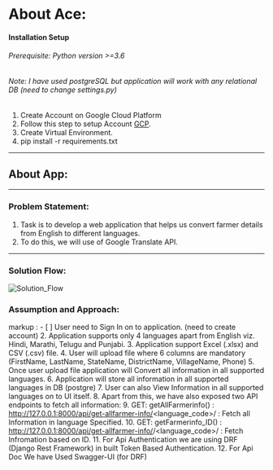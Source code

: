 

About Ace:
===
#### Installation Setup
###### Prerequisite: Python version >=3.6
###### Note: I have used postgreSQL but application will work with any relational DB (need to change settings.py)
1. Create Account on  Google Cloud Platform 
2. Follow this step to setup Account [GCP](https://cloud.google.com/translate/docs/setup#windows "GCP Machine Translation").
3. Create Virtual Environment.
4. pip install -r requirements.txt
---


## About App:

---

### Problem Statement:
1. Task is to develop a web application that helps us convert farmer details from English to
different languages.
2. To do this, we will use of Google Translate API. 

--- 

### Solution Flow:

![Solution_Flow](https://user-images.githubusercontent.com/49105701/191795133-9af00939-db18-4ed6-ab7e-874201269488.png)


### Assumption and Approach:

markup : - [ ] User need to Sign In on to application. (need to create account)
2. Application supports only 4 languages apart from English viz. Hindi, Marathi, Telugu and Punjabi.
3. Application support Excel (.xlsx) and CSV (.csv) file.
4. User will upload file where 6 columns are mandatory (FirstName, LastName, StateName, DistrictName, VillageName, Phone)
5. Once user upload file application will Convert all information in all supported languages.
6. Application will store all information in all supported languages in DB (postgre) 
7. User can also View Information in all supported languages on to UI itself.
8. Apart from this, we have also exposed two API endpoints to fetch all information:
9.  GET: getAllFarmerinfo() : http://127.0.0.1:8000/api/get-allfarmer-info/<language_code>/ : Fetch all Information in language Specified.
10. GET: getFarmerinfo_ID() :  http://127.0.0.1:8000/api/get-allfarmer-info/<id>/<language_code>/ : Fetch Infromation based on ID.
11. For Api Authentication we are using DRF (Django Rest Framework) in built Token Based Authentication.
12. For Api Doc We have Used Swagger-UI (for DRF)

  


